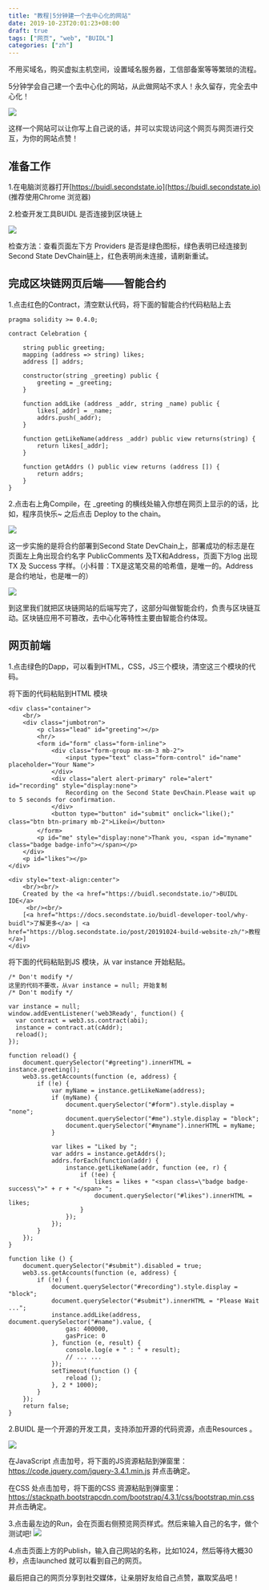 ```yaml
---
title: "教程|5分钟建一个去中心化的网站"
date: 2019-10-23T20:01:23+08:00
draft: true
tags: ["网页", "web", "BUIDL"]
categories: ["zh"]
---
```

不用买域名，购买虚拟主机空间，设置域名服务器，工信部备案等等繁琐的流程。

5分钟学会自己建一个去中心化的网站，从此做网站不求人！永久留存，完全去中心化！

![](/images/20191024-build-website-02.png)

这样一个网站可以让你写上自己说的话，并可以实现访问这个网页与网页进行交互，为你的网站点赞！

## 准备工作
1.在电脑浏览器打开[https://buidl.secondstate.io](https://buidl.secondstate.io) (推荐使用Chrome 浏览器)

2.检查开发工具BUIDL 是否连接到区块链上

![](/images/20191020-public-comment-01.png)

检查方法：查看页面左下方 Providers 是否是绿色图标，绿色表明已经连接到Second State DevChain链上，红色表明尚未连接，请刷新重试。

## 完成区块链网页后端——智能合约

1.点击红色的Contract，清空默认代码，将下面的智能合约代码粘贴上去
```
pragma solidity >= 0.4.0;

contract Celebration {

    string public greeting;
    mapping (address => string) likes;
    address [] addrs;

    constructor(string _greeting) public {
        greeting = _greeting;
    }

    function addLike (address _addr, string _name) public {
        likes[_addr] = _name;
        addrs.push(_addr);
    }

    function getLikeName(address _addr) public view returns(string) {
        return likes[_addr];
    }

    function getAddrs () public view returns (address []) {
        return addrs;
    }
}
```

2.点击右上角Compile，在 _greeting 的横线处输入你想在网页上显示的的话，比如，程序员快乐~ 之后点击 Deploy to the chain。

![](/images/20190920-BUIDL-demo-03.png)

这一步实施的是将合约部署到Second State DevChain上，部署成功的标志是在页面左上角出现合约名字 PublicComments 及TX和Address，页面下方log 出现TX 及 Success 字样。（小科普：TX是这笔交易的哈希值，是唯一的。Address 是合约地址，也是唯一的）

![](/images/20190920-BUIDL-demo-04.png)

到这里我们就把区块链网站的后端写完了，这部分叫做智能合约，负责与区块链互动。区块链应用不可篡改，去中心化等特性主要由智能合约体现。

## 网页前端

1.点击绿色的Dapp，可以看到HTML，CSS，JS三个模块，清空这三个模块的代码。

将下面的代码粘贴到HTML 模块
```
<div class="container">
    <br/>
    <div class="jumbotron">
        <p class="lead" id="greeting"></p>
        <hr/>
        <form id="form" class="form-inline">
            <div class="form-group mx-sm-3 mb-2">
                <input type="text" class="form-control" id="name" placeholder="Your Name">
            </div>
            <div class="alert alert-primary" role="alert" id="recording" style="display:none">
                Recording on the Second State DevChain.Please wait up to 5 seconds for confirmation.
            </div>
            <button type="button" id="submit" onclick="like();" class="btn btn-primary mb-2">Like👍</button>
        </form>
        <p id="me" style="display:none">Thank you, <span id="myname" class="badge badge-info"></span></p>
    </div>
    <p id="likes"></p>
</div>

<div style="text-align:center">
    <br/><br/>
    Created by the <a href="https://buidl.secondstate.io/">BUIDL IDE</a>
     <br/><br/>
    [<a href="https://docs.secondstate.io/buidl-developer-tool/why-buidl">了解更多</a> | <a href="https://blog.secondstate.io/post/20191024-build-website-zh/">教程</a>]
</div>
```
将下面的代码粘贴到JS 模块，从 var instance 开始粘贴。

```
/* Don't modify */
这里的代码不要改，从var instance = null; 开始复制
/* Don't modify */

var instance = null;
window.addEventListener('web3Ready', function() {
  var contract = web3.ss.contract(abi);
  instance = contract.at(cAddr);
  reload();
});

function reload() {
    document.querySelector("#greeting").innerHTML = instance.greeting();
    web3.ss.getAccounts(function (e, address) {
        if (!e) {
            var myName = instance.getLikeName(address);
            if (myName) {
                document.querySelector("#form").style.display = "none";
                document.querySelector("#me").style.display = "block";
                document.querySelector("#myname").innerHTML = myName;
            }
            
            var likes = "Liked by ";
            var addrs = instance.getAddrs();
            addrs.forEach(function(addr) {
                instance.getLikeName(addr, function (ee, r) {
                    if (!ee) {
                        likes = likes + "<span class=\"badge badge-success\">" + r + "</span> ";
                        document.querySelector("#likes").innerHTML = likes;
                    }
                });
            });
        }
    });
}

function like () {
    document.querySelector("#submit").disabled = true;
    web3.ss.getAccounts(function (e, address) {
        if (!e) {
            document.querySelector("#recording").style.display = "block";
            document.querySelector("#submit").innerHTML = "Please Wait ...";
            instance.addLike(address, document.querySelector("#name").value, {
                gas: 400000,
                gasPrice: 0
            }, function (e, result) {
                console.log(e + " : " + result);
                // ... ...
            });
            setTimeout(function () {
                reload ();
            }, 2 * 1000);
        }
    });
    return false;
}
```

2.BUIDL 是一个开源的开发工具，支持添加开源的代码资源，点击Resources 。

![](/images/20190920-BUIDL-demo-06.png)

在JavaScript 点击加号，将下面的JS资源粘贴到弹窗里：https://code.jquery.com/jquery-3.4.1.min.js 并点击确定。

在CSS 处点击加号，将下面的CSS 资源粘贴到弹窗里：https://stackpath.bootstrapcdn.com/bootstrap/4.3.1/css/bootstrap.min.css 并点击确定。

3.点击最左边的Run，会在页面右侧预览网页样式。然后来输入自己的名字，做个测试吧!
![](/images/20191024-build-website-01.png)

4.点击页面上方的Publish，输入自己网站的名称，比如1024，然后等待大概30秒，点击launched 就可以看到自己的网页。

最后把自己的网页分享到社交媒体，让亲朋好友给自己点赞，赢取奖品吧！

